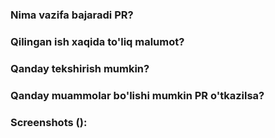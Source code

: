 ### Nima vazifa bajaradi PR?

### Qilingan ish xaqida to'liq malumot?

### Qanday tekshirish mumkin?

### Qanday muammolar bo'lishi mumkin PR o'tkazilsa?

### Screenshots ():
